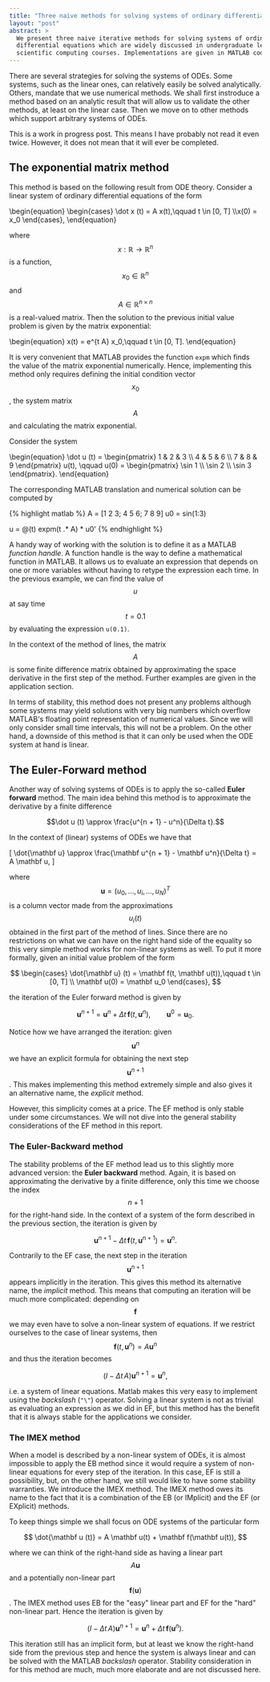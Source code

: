 ```yaml
---
title: "Three naive methods for solving systems of ordinary differential equations"
layout: "post"
abstract: >
  We present three naive iterative methods for solving systems of ordinary
  differential equations which are widely discussed in undergraduate level
  scientific computing courses. Implementations are given in MATLAB code.
---
```


There are several strategies for solving the systems of ODEs. Some systems,
such as the linear ones, can relatively easily be solved analytically. Others,
mandate that we use numerical methods. We shall first instroduce a method based
on an analytic result that will allow us to validate the other methods, at
least on the linear case. Then we move on to other methods which support
arbitrary systems of ODEs.

<p class="alert-warning">This is a work in progress post. This means I
have probably not read it even twice. However, it does not mean that it will
ever be completed.</p>


## The exponential matrix method

This method is based on the following result from ODE theory. Consider a linear
system of ordinary differential equations of the form

\begin{equation}
\begin{cases}
\dot x (t) = A x(t),\qquad t \in [0, T] \\\\x(0) = x_0
\end{cases},
\end{equation}

where $$x : \mathbb{R} \to \mathbb{R}^n$$ is a function, $$x_0 \in
\mathbb{R}^n$$ and $$A \in \mathbb{R}^{n \times n}$$ is a real-valued matrix.
Then the solution to the previous initial value problem is given by the matrix
exponential:

\begin{equation}
x(t) = e^{t A} x_0,\qquad t \in [0, T].
\end{equation}

It is very convenient that MATLAB provides the function `expm` which finds
the value of the matrix exponential numerically. Hence, implementing this
method only requires defining the initial condition vector $$x_0$$, the system
matrix $$A$$ and calculating the matrix exponential.

Consider the system

\begin{equation}
\dot u (t) = \begin{pmatrix}
1 & 2 & 3 \\\\ 4 & 5 & 6 \\\\ 7 & 8 & 9
\end{pmatrix} u(t),
\qquad u(0) = \begin{pmatrix}
\sin 1 \\\\ \sin 2 \\\\ \sin 3
\end{pmatrix}.
\end{equation}

The corresponding MATLAB translation and numerical solution can be computed by

{% highlight matlab %}
A = [1 2 3; 4 5 6; 7 8 9]
u0 = sin(1:3)

u = @(t) expm(t .* A) * u0'
{% endhighlight %}

A handy way of working with the solution is to define it as a MATLAB *function
handle*. A function handle is the way to define a mathematical function in
MATLAB. It allows us to evaluate an expression that depends on one or more
variables without having to retype the expression each time. In the previous
example, we can find the value of $$u$$ at say time $$t = 0.1$$ by evaluating the
expression `u(0.1)`.

In the context of the method of lines, the matrix $$A$$ is some finite difference
matrix obtained by approximating the space derivative in the first step of the
method. Further examples are given in the application section.

In terms of stability, this method does not present any problems although some
systems may yield solutions with very big numbers which overflow MATLAB's
floating point representation of numerical values. Since we will only consider
small time intervals, this will not be a problem. On the other hand, a downside
of this method is that it can only be used when the ODE system at hand is
linear.

## The Euler-Forward method

Another way of solving systems of ODEs is to apply the so-called **Euler
forward** method. The main idea behind this method is to approximate the
derivative by a finite difference

$$\dot u (t) \approx \frac{u^{n + 1} - u^n}{\Delta t}.$$

In the context of (linear) systems of ODEs we have that

\[
\dot{\mathbf u} \approx \frac{\mathbf u^{n + 1} - \mathbf u^n}{\Delta t} = A \mathbf u,
\]

where $$\mathbf u = (u_0, \dots, u_i, \dots, u_N)^T$$ is a column vector made from
the approximations $$u_i(t)$$ obtained in the first part of the method of lines.
Since there are no restrictions on what we can have on the right hand side of
the equality so this very simple method works for non-linear systems as well.
To put it more formally, given an initial value problem of the form

$$
\begin{cases}
\dot{\mathbf u} (t) = \mathbf f(t, \mathbf u(t)),\qquad t \in [0, T] \\
\mathbf u(0) = \mathbf u_0
\end{cases},
$$

the iteration of the Euler forward method is given by

$$
\mathbf u^{n + 1} = \mathbf u^n + \Delta t\, \mathbf f(t, \mathbf u^n),\qquad \mathbf u^0 = \mathbf u_0.
$$

Notice how we have arranged the iteration: given $$\mathbf u^n$$ we have an explicit
formula for obtaining the next step $$\mathbf u^{n + 1}$$. This makes implementing this
method extremely simple and also gives it an alternative name, the *explicit*
method.

However, this simplicity comes at a price. The EF method is only stable under
some circumstances. We will not dive into the general stability considerations
of the EF method in this report.

### The Euler-Backward method

The stability problems of the EF method lead us to this slightly more advanced
version: the **Euler backward** method. Again, it is based on approximating the
derivative by a finite difference, only this time we choose the index $$n + 1$$
for the right-hand side. In the context of a system of the form described in
the previous section, the iteration is given by

$$
\mathbf u^{n + 1} - \Delta t\, \mathbf f(t, \mathbf u^{n + 1}) = \mathbf u^n.
$$

Contrarily to the EF case, the next step in the iteration $$\mathbf u^{n + 1}$$ appears
implicitly in the iteration. This gives this method its alternative name, the
*implicit* method. This means that computing an iteration will be much more
complicated: depending on $$\mathbf f$$ we may even have to solve a non-linear system of
equations. If we restrict ourselves to the case of linear systems, then $$\mathbf f(t,
\mathbf u^n) = A \mathbf u^n$$ and thus the iteration becomes

$$
(I - \Delta t\,  A)\mathbf u^{n + 1} = \mathbf u^n,
$$

i.e. a system of linear equations. Matlab makes this very easy to implement
using the *backslash* (`"\"`) operator. Solving a linear system is not as
trivial as evaluating an expression as we did in EF, but this method has the
benefit that it is always stable for the applications we consider.

### The IMEX method

When a model is described by a non-linear system of ODEs, it is almost
impossible to apply the EB method since it would require a system of non-linear
equations for every step of the iteration. In this case, EF is still a
possibility, but, on the other hand, we still would like to have some stability
warranties. We introduce the IMEX method. The IMEX method owes its name to the
fact that it is a combination of the  EB (or IMplicit) and the EF (or EXplicit)
methods.

To keep things simple we shall focus on ODE systems of the particular form

$$
\dot{\mathbf u (t)} = A \mathbf u(t) + \mathbf f(\mathbf u(t)),
$$

where we can think of the right-hand side as having a linear part $$A \mathbf u$$ and a
potentially non-linear part $$\mathbf f(\mathbf u)$$. The IMEX method uses EB for the "easy"
linear part and EF for the "hard" non-linear part. Hence the iteration is given
by

$$
(I - \Delta t\, A)\mathbf u^{n + 1} = \mathbf u^n + \Delta t\, \mathbf f(\mathbf u^n).
$$

This iteration still has an implicit form, but at least we know the right-hand
side from the previous step and hence the system is always linear and can be
solved with the MATLAB *backslash* operator. Stability consideration in for
this method are much, much more elaborate and are not discussed here.